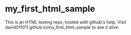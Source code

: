 # my_first_html_sample

This is an HTML testing repo, hosted with github's help.
Visit david011011.github.io/my_first_html_sample to see it alive.
